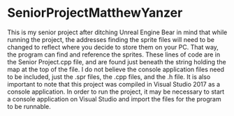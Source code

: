 # SeniorProjectMatthewYanzer
This is my senior project after ditching Unreal Engine
Bear in mind that while running the project, the addresses finding the sprite files will need to be changed to reflect where you decide to store them on your PC. That way, the program can find and reference the sprites. These lines of code are in the Senior Project.cpp file, and are found just beneath the string holding the map at the top of the file. I do not believe the console application files need to be included, just the .spr files, the .cpp files, and the .h file. It is also important to note that this project was compiled in Visual Studio 2017 as a console application. In order to run the project, it may be necessary to start a console application on Visual Studio and import the files for the program to be runnable.
